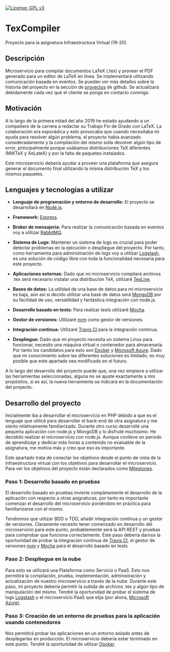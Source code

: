  [![License: GPL v3](https://img.shields.io/badge/License-GPLv3-blue.svg)](https://www.gnu.org/licenses/gpl-3.0)
# TexCompiler
Proyecto para la asignatura Infraestructura Virtual (19-20).

## Descripción

Microservicio para compilar documentos LaTeX (.tex) y proveer el PDF generado para un editor de LaTeX en línea. Se implementará utilizando comunicación basada en eventos.
Se pueden ver más detalles sobre la historia del proyecto en la sección de [proyectos](https://github.com/victorperalta93/IV-Proyecto/projects/1) de github. Se actualizará debidamente cada vez que el cliente se ponga en contacto conmigo.

## Motivación

A lo largo de la primera mitad del año 2019 he estado ayudando a un compañero de la carrera a redactar su Trabajo Fin de Grado con LaTeX.
La colaboración era esporádica y esto provocaba que cuando necesitaba mi ayuda para resolver algún problema, el proyecto había avanzado consideradamente y la compilación del mismo solía devolver algún tipo de error, principalmente porque usábamos distribuciones TeX diferentes (MiKTeX y XeLateX) y por la falta de paquetes instalados.

Este microservicio debería ayudar a proveer una plataforma que asegura generar el documento final utilizando la misma distribución TeX y los mismos paquetes.

## Lenguajes y tecnologías a utilizar

* __Lenguaje de programación y entorno de desarrollo:__ El proyecto se desarrollará en [Node.js](https://nodejs.org/es/).
* __Framework:__ [Express](https://expressjs.com/es/).

* __Broker de mensajería:__ Para realizar la comunicación basada en eventos voy a utilizar [RabbitMQ](https://www.rabbitmq.com/).

* __Sistema de Logs:__ Mantener un sistema de logs es crucial para poder detectar problemas en la ejecución o despliegue del proyecto. Por tanto, como herramienta para administración de logs voy a utilizar [Logstash](https://www.elastic.co/products/logstash), es una solución de código libre con toda la funcionalidad necesaria para este proyecto.

* __Aplicaciones externas:__ Dado que mi microservicio compilará archivos .tex será necesario instalar una distribución TeX, utilizaré [TexLive](https://www.tug.org/texlive/).

* __Bases de datos:__ La utilidad de una base de datos para mi microservicio es baja, aún así si decido utilizar una base de datos será [MongoDB](https://www.mongodb.com/es) por su facilidad de uso, versatilidad y fantástica integración con node.js.

* __Desarrollo basado en tests:__ Para realizar tests utilizaré [Mocha](https://mochajs.org/).

* __Gestor de versiones:__ Utilizaré [nvm](https://github.com/nvm-sh/nvm) como gestor de versiones.

* __Integración continua:__ Utilizaré [Travis CI](https://travis-ci.org/) para la integración continua.

* __Despliegue:__ Dado que mi proyecto necesita un sistema Linux para funcionar, necesito una máquina virtual o contenedor para almacenarla. Por tanto los candidatos para esto son [Docker](https://www.docker.com/) y [Microsoft Azure](https://azure.microsoft.com/es-es/). Dado que mi conocimiento sobre las diferentes soluciones es limitado, es muy posible que este apartado sea modificado en el futuro.

A lo largo del desarrollo del proyecto puede que, una vez empiece a utilizar las herramientas seleccionadas, alguna no se ajuste exactamente a mis propósitos, si es así, la nueva herramienta se indicará en la documentación del proyecto.

## Desarrollo del proyecto
Inicialmente iba a desarrollar el microservicio en PHP debido a que es el lenguaje que utilicé para desarrollar el back-end de otra asignatura y me siento relativamente familiarizado. Durante otro curso desarrollé una pequeña aplicación con node.js y MongoDB y lo disfruté muchísimo. He decidido realizar el microservicio con node.js. Aunque conlleve un periodo de aprendizaje y dedicar más horas a contenido no evaluable de la asignatura, me motiva más y creo que eso es importante.

Este apartado trata de conectar los objetivos desde el punto de vista de la infraestructura virtual con los objetivos para desarrollar el microservicio. Para ver los objetivos del proyecto están declarados como [Milestones](https://github.com/victorperalta93/IV-Proyecto/milestones).

### Paso 1: Desarrollo basado en pruebas
El desarrollo basado en pruebas invierte completamente el desarrollo de la aplicación con respecto a otras asignaturas, por tanto es importante comenzar el desarrollo del microservicio poniéndolo en práctica para familiarizarse con el mismo.

Tendremos que utilizar BDD o TDD, añadir integración continua y un gestor de versiones.
Claramente necesito tener comenzado en desarrollo del microservicio para este punto, probablemente será la API REST y pruebas para comprobar que funciona correctamente. Este paso debería darnos la oportunidad de probar la integración continua de [Travis CI](https://travis-ci.org/), el gestor de versiones [nvm](https://github.com/nvm-sh/nvm) y [Mocha](https://mochajs.org/) para el desarrollo basado en tests.

### Paso 2: Despliegue en la nube
Para esto se utilizará una Plataforma como Servicio o PaaS. Ésto nos permitirá la compilación, prueba, implementación, administración y actualización de nuestro microservicio a través de la nube.
Durante este paso, mi proyecto debería permitir la subida de archivos .tex y algún tipo de manipulación del mismo. Tendré la oportunidad de probar el sistema de logs [Logstash](https://www.elastic.co/products/logstash) y el microservicio PaaS que elija (por ahora, [Microsoft Azure](https://azure.microsoft.com/es-es/)),


### Paso 3: Creación de un entorno de pruebas para la aplicación usando contenedores
Nos permitirá probar las aplicaciones en un entorno aislado antes de desplegarlas en producción.
El microservicio debería estar terminado en este punto. Tendré la oportunidad de utilizar [Docker](https://www.docker.com/).
